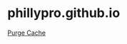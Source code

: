 # phillypro.github.io

[Purge Cache](https://purge.jsdelivr.net/gh/phillypro/phillypro.github.io/index.html)
